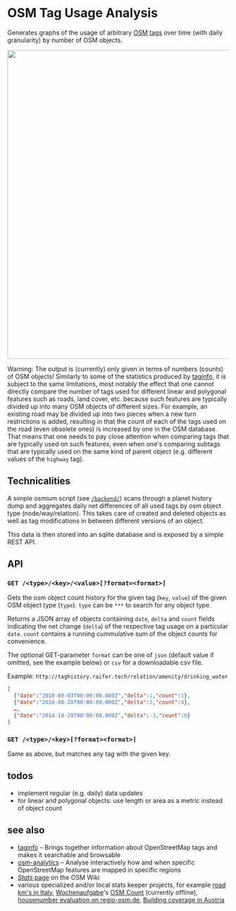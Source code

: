 OSM Tag Usage Analysis
======================

Generates graphs of the usage of arbitrary [OSM](//osm.org) [tags](//wiki.openstreetmap.org/wiki/Tags) over time (with daily granularity) by number of OSM objects.

<img src="https://wiki.openstreetmap.org/w/images/a/a6/Highway%3Dford_vs_ford%3Dyes.svg" width="700">

Warning: The output is (currently) only given in terms of numbers (counts) of OSM objects! Similarly to some of the statistics produced by [taginfo](//taginfo.openstreetmap.org), it is subject to the same limitations, most notably the effect that one cannot directly compare the number of tags used for different linear and polygonal features such as roads, land cover, etc. because such features are typically divided up into many OSM objects of different sizes. For example, an existing road may be divided up into two pieces when a new turn restrictions is added, resulting in that the count of each of the tags used on the road (even obsolete ones) is increased by one in the OSM database. That means that one needs to pay close attention when comparing tags that are typically used on such features, even when one's comparing subtags that are typically used on the same kind of parent object (e.g. different values of the `highway` tag).

Technicalities
--------------

A simple osmium script (see [`/backend/`](https://github.com/tyrasd/taghistory/tree/master/backend)) scans through a planet history dump and aggregates daily net differences of all used tags by osm object type (node/way/relation). This takes care of created and deleted objects as well as tag modifications in between different versions of an object.

This data is then stored into an sqlite database and is exposed by a simple REST API.

API
---

### `GET /<type>/<key>/<value>[?format=<format>]`

Gets the osm object count history for the given tag (`key`, `value`) of the given OSM object type (`type`). `type` can be `***` to search for any object type.

Returns a JSON array of objects containing `date`, `delta` and `count` fields indicating the net change (`delta`) of the respective tag usage on a particular `date`. `count` contains a running cummulative sum of the object counts for convenience.

The optional GET-parameter `format` can be one of `json` (default value if omitted, see the example below) or `csv` for a downloadable csv file.

Example: `http://taghistory.raifer.tech/relation/amenity/drinking_water`

```json
[
  {"date":"2010-08-03T00:00:00.000Z","delta":1,"count":1},
  {"date":"2010-08-28T00:00:00.000Z","delta":3,"count":4},
  …,
  {"date":"2014-10-28T00:00:00.000Z","delta":-3,"count":0}
]
```

### `GET /<type>/<key>[?format=<format>]`

Same as above, but matches any tag with the given key.

todos
-----

* implement regular (e.g. daily) data updates
* for linear and polygonal objects: use length or area as a metric instead of object count

see also
--------

* [taginfo](https://github.com/joto/taginfo) – Brings together information about OpenStreetMap tags and makes it searchable and browsable
* [osm-analytics](https://github.com/hotosm/osm-analytics) – Analyse interactively how and when specific OpenStreetMap features are mapped in specific regions
* [*Stats* page](http://wiki.openstreetmap.org/wiki/Stats) on the OSM Wiki
* various specialized and/or local stats keeper projects, for example [road km's in Italy](http://www.gfoss.it/osm/stat/), [Wochenaufgabe](http://blog.openstreetmap.de/blog/category/wochenaufgabe/)'s [OSM Count](http://thefive.sabic.uberspace.de/table/GuidePost_Node.html) (currently offline), [
housenumber evaluation on regio-osm.de](http://regio-osm.de/hausnummerauswertung/theoretischeabdeckung.html), [Building coverage in Austria](https://osm-austria-building-coverage.thomaskonrad.at/)

